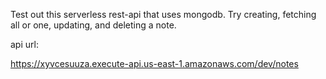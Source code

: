 Test out this serverless rest-api that uses mongodb. Try creating, fetching all or one, updating, and deleting a note.

api url:

https://xyvcesuuza.execute-api.us-east-1.amazonaws.com/dev/notes
